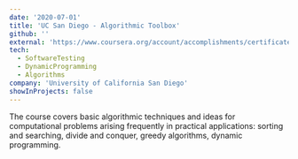```yaml
---
date: '2020-07-01'
title: 'UC San Diego - Algorithmic Toolbox'
github: ''
external: 'https://www.coursera.org/account/accomplishments/certificate/63JR39YDYPDK'
tech:
  - SoftwareTesting
  - DynamicProgramming
  - Algorithms
company: 'University of California San Diego'
showInProjects: false
---
```


The course covers basic algorithmic techniques and ideas for computational problems arising frequently in practical applications: sorting and searching, divide and conquer, greedy algorithms, dynamic programming.
